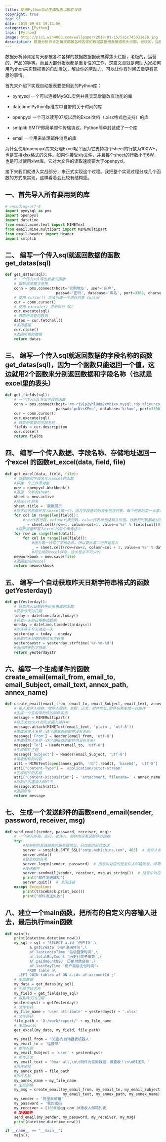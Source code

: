 ```yaml
---
title: 使用Python自动生成报表以邮件发送
copyright: true
top: 95
date: 2018-09-03 19:13:56
categories: [Python]
tags: [Python]
image: http://pic1.win4000.com/wallpaper/2018-01-15/5a5c745031e8b.jpg
description: 数据分析师肯定每天都被各种各样的数据数据报表搞得焦头烂额，老板的，运营的、产品的等等。而且大部分报表都是重复性的工作，这篇文章就是帮助大家如何用Python来实现报表的自动发送，解放你的劳动力，可以让你有时间去做更有意思的事情。
---
```


<span></span>

<!--more-->

数据分析师肯定每天都被各种各样的数据数据报表搞得焦头烂额，老板的，运营的、产品的等等。而且大部分报表都是重复性的工作，这篇文章就是帮助大家如何用Python来实现报表的自动发送，解放你的劳动力，可以让你有时间去做更有意思的事情。

首先来介绍下实现自动报表要使用到的Python库：

*   pymysql 一个可以连接MySQL实例并且实现增删改查功能的库
    
*   datetime Python标准库中自带的关于时间的库
    
*   openpyxl 一个可以读写07版以后的Excel文档（.xlsx格式也支持）的库
    
*   smtplib SMTP即简单邮件传输协议，Python简单封装成了一个库
    
*   email 一个用来处理邮件消息的库
    

为什么使用openpyxl库来处理Excel呢？因为它支持每个sheet的行数为100W+，也是支持xlsx格式的文件。如果你接受xls文件，并且每个sheet的行数小于6W，也是可以使用xlwt库，它对大文件的读取速度要大于openpyxl。

接下来我们就进入实战部分，来正式实现这个过程。我把整个实现过程分成几个函数的方式来实现，这样看着会比较有结构感。

## 一、首先导入所有要用到的库

```py
# encoding=utf-8
import pymysql as pms
import openpyxl
import datetime
from email.mime.text import MIMEText
from email.mime.multipart import MIMEMultipart
from email.header import Header
import smtplib
```

## 二、 编写一个传入sql就返回数据的函数get_datas(sql)

```py
def get_datas(sql):
    # 一个传入sql导出数据的函数
    # 跟数据库建立连接
    conn = pms.connect(host='实例地址', user='用户',
                       passwd='密码', database='库名', port=3306, charset="utf8")
    # 使用 cursor() 方法创建一个游标对象 cursor
    cur = conn.cursor()
    # 使用 execute() 方法执行 SQL
    cur.execute(sql)
    # 获取所需要的数据
    datas = cur.fetchall()
    #关闭连接
    cur.close()
    #返回所需的数据
    return datas
```

## 三、 编写一个传入sql就返回数据的字段名称的函数get_datas(sql)，因为一个函数只能返回一个值，这边就用2个函数来分别返回数据和字段名称（也就是excel里的表头）

```py
def get_fields(sql):
    # 一个传入sql导出字段的函数
    conn = pms.connect(host='rm-rj91p2yhl9dm2xmbixo.mysql.rds.aliyuncs.com', user='bi-analyzer',
                       passwd='pcNzcKPnn', database='kikuu', port=3306, charset="utf8")
    cur = conn.cursor()
    cur.execute(sql)
    # 获取所需要的字段名称
    fields = cur.description
    cur.close()
    return fields
```

## 四、 编写一个传入数据、字段名称、存储地址返回一个excel 的函数et_excel(data, field, file)

```py
def get_excel(data, field, file):
    # 将数据和字段名写入excel的函数
    #新建一个工作薄对象
    new = openpyxl.Workbook()
    #激活一个新的sheet
    sheet = new.active
    #给sheet命名
    sheet.title = '数据展示'
    #将字段名称循环写入excel第一行，因为字段格式列表里包含列表，每个列表的第一元素才是字段名称
    for col in range(len(field)):
        #row代表行数，column代表列数，value代表单元格输入的值，行数和列数都是从1开始，这点于python不同要注意
        _ = sheet.cell(row=1, column=col+1, value=u'%s' % field[col][0])
     #将数据循环写入excel的每个单元格中   
    for row in range(len(data)):
        for col in range(len(field)):
            #因为第一行写了字段名称，所以要从第二行开始写入
            _ = sheet.cell(row=row+2, column=col + 1, value=u'%s' % data[row][col])
            #将生成的excel保存，这步是必不可少的
    newworkbook = new.save(file)
    #返回生成的excel
    return newworkbook
```

## 五、 编写一个自动获取昨天日期字符串格式的函数getYesterday()
```py
def getYesterday():
    # 获取昨天日期的字符串格式的函数
    #获取今天的日期
    today = datetime.date.today()
    #获取一天的日期格式数据
    oneday = datetime.timedelta(days=1)
    #昨天等于今天减去一天
    yesterday = today - oneday
    #获取昨天日期的格式化字符串
    yesterdaystr = yesterday.strftime('%Y-%m-%d')
    #返回昨天的字符串
    return yesterdaystr
```
## 六、编写一个生成邮件的函数create\_email(email\_from, email\_to, email\_Subject, email\_text, annex\_path, annex_name)
```py
def create_email(email_from, email_to, email_Subject, email_text, annex_path, annex_name):
    # 输入发件人昵称、收件人昵称、主题，正文，附件地址,附件名称生成一封邮件
    #生成一个空的带附件的邮件实例
    message = MIMEMultipart()
    #将正文以text的形式插入邮件中
    message.attach(MIMEText(email_text, 'plain', 'utf-8'))
    #生成发件人名称（这个跟发送的邮件没有关系）
    message['From'] = Header(email_from, 'utf-8')
    #生成收件人名称（这个跟接收的邮件也没有关系）
    message['To'] = Header(email_to, 'utf-8')
    #生成邮件主题
    message['Subject'] = Header(email_Subject, 'utf-8')
    #读取附件的内容
    att1 = MIMEText(open(annex_path, 'rb').read(), 'base64', 'utf-8')
    att1["Content-Type"] = 'application/octet-stream'
    #生成附件的名称
    att1["Content-Disposition"] = 'attachment; filename=' + annex_name
    #将附件内容插入邮件中
    message.attach(att1)
    #返回邮件
    return message
```

## 七、 生成一个发送邮件的函数send_email(sender, password, receiver, msg)
```py
def send_email(sender, password, receiver, msg):
    # 一个输入邮箱、密码、收件人、邮件内容发送邮件的函数
    try:
        #找到你的发送邮箱的服务器地址，已加密的形式发送
        server = smtplib.SMTP_SSL("smtp.mxhichina.com", 465)  # 发件人邮箱中的SMTP服务器
        server.ehlo()
        #登录你的账号
        server.login(sender, password)  # 括号中对应的是发件人邮箱账号、邮箱密码
        #发送邮件
        server.sendmail(sender, receiver, msg.as_string())  # 括号中对应的是发件人邮箱账号、收件人邮箱账号（是一个列表）、邮件内容
        print("邮件发送成功")
        server.quit()  # 关闭连接
    except Exception:
        print(traceback.print_exc())
        print("邮件发送失败")
```
## 八、建立一个main函数，把所有的自定义内容输入进去，最后执行main函数
```py
def main():
    print(datetime.datetime.now())
    my_sql = sql = "SELECT a.id '用户ID',\
           a.gmtCreate '用户注册时间',\
           af.lastLoginTime '最后登录时间',\
           af.totalBuyCount '历史付款子单数',\
           af.paidmountUSD '历史付款金额',\
           af.lastPayTime '用户最后支付时间'\
          FROM table a\
      LEFT JOIN tableb af ON a.id= af.accountId ;"
    # 生成数据
    my_data = get_datas(my_sql)
    # 生成字段名称
    my_field = get_fields(my_sql)
    # 得到昨天的日期
    yesterdaystr = getYesterday()
    # 文件名称
    my_file_name = 'user attribute' + yesterdaystr + '.xlsx'
    # 文件路径
    file_path = 'D:/work/report/' + my_file_name
    # 生成excel
    get_excel(my_data, my_field, file_path)

    my_email_from = 'BI部门自动报表机器人'
    my_email_to = '运营部'
    # 邮件标题
    my_email_Subject = 'user' + yesterdaystr
    # 邮件正文
    my_email_text = "Dear all,\n\t附件为每周数据，请查收！\n\nBI团队 "
    #附件地址
    my_annex_path = file_path
    #附件名称
    my_annex_name = my_file_name
    # 生成邮件
    my_msg = create_email(my_email_from, my_email_to, my_email_Subject,
                          my_email_text, my_annex_path, my_annex_name)
    my_sender = '阿里云邮箱'
    my_password = '我的密码'
    my_receiver = [10001@qq.com']#接收人邮箱列表
    # 发送邮件
    send_email(my_sender, my_password, my_receiver, my_msg)
    print(datetime.datetime.now())

if __name__ == "__main__":
    main();
```